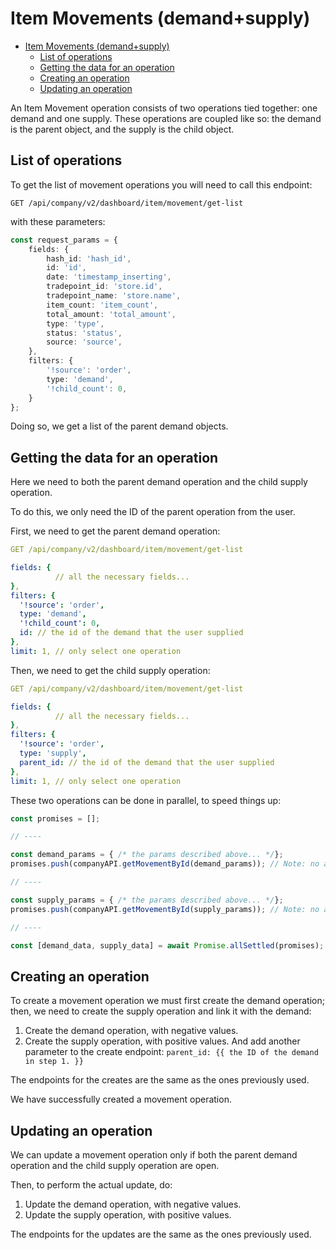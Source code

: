 # Item Movements (demand+supply)

<!-- TOC -->

- [Item Movements (demand+supply)](#item-movements-demandsupply)
    - [List of operations](#list-of-operations)
    - [Getting the data for an operation](#getting-the-data-for-an-operation)
    - [Creating an operation](#creating-an-operation)
    - [Updating an operation](#updating-an-operation)

<!-- /TOC -->

An Item Movement operation consists of two operations tied together: one demand and one supply. These operations are
coupled like so: the demand is the parent object, and the supply is the child object.

## List of operations

To get the list of movement operations you will need to call this endpoint:

```http
GET /api/company/v2/dashboard/item/movement/get-list
```

with these parameters:

```ts
const request_params = {
    fields: {
        hash_id: 'hash_id',
        id: 'id',
        date: 'timestamp_inserting',
        tradepoint_id: 'store.id',
        tradepoint_name: 'store.name',
        item_count: 'item_count',
        total_amount: 'total_amount',
        type: 'type',
        status: 'status',
        source: 'source',
    },
    filters: {
        '!source': 'order',
        type: 'demand',
        '!child_count': 0,
    }
};
```

Doing so, we get a list of the parent demand objects.

## Getting the data for an operation

Here we need to both the parent demand operation and the child supply operation.

To do this, we only need the ID of the parent operation from the user.

First, we need to get the parent demand operation:

```yaml
GET /api/company/v2/dashboard/item/movement/get-list

fields: {
          // all the necessary fields...
},
filters: {
  '!source': 'order',
  type: 'demand',
  '!child_count': 0,
  id: // the id of the demand that the user supplied
},
limit: 1, // only select one operation
```

Then, we need to get the child supply operation:

```yaml
GET /api/company/v2/dashboard/item/movement/get-list

fields: {
          // all the necessary fields...
},
filters: {
  '!source': 'order',
  type: 'supply',
  parent_id: // the id of the demand that the user supplied
},
limit: 1, // only select one operation
```

These two operations can be done in parallel, to speed things up:

```ts
const promises = [];

// ----

const demand_params = { /* the params described above... */};
promises.push(companyAPI.getMovementById(demand_params)); // Note: no await here!

// ----

const supply_params = { /* the params described above... */};
promises.push(companyAPI.getMovementById(supply_params)); // Note: no await here!

// ----

const [demand_data, supply_data] = await Promise.allSettled(promises);
```

## Creating an operation

To create a movement operation we must first create the demand operation; then, we need to create the supply operation
and link it with the demand:

1. Create the demand operation, with negative values.
2. Create the supply operation, with positive values. And add another parameter to the create
   endpoint: `parent_id: {{ the ID of the demand in step 1. }}`

The endpoints for the creates are the same as the ones previously used.

We have successfully created a movement operation.

## Updating an operation

We can update a movement operation only if both the parent demand operation and the child supply operation are open.

Then, to perform the actual update, do:

1. Update the demand operation, with negative values.
2. Update the supply operation, with positive values.

The endpoints for the updates are the same as the ones previously used.
